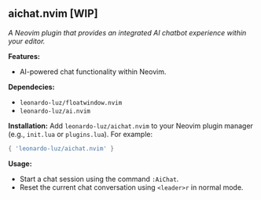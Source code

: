 ## aichat.nvim [WIP]

*A Neovim plugin that provides an integrated AI chatbot experience within your editor.*

**Features:**

* AI-powered chat functionality within Neovim.

**Dependecies:**

* `leonardo-luz/floatwindow.nvim`
* `leonardo-luz/ai.nvim`

**Installation:**  Add `leonardo-luz/aichat.nvim` to your Neovim plugin manager (e.g., `init.lua` or `plugins.lua`).  For example:

```lua
{ 'leonardo-luz/aichat.nvim' }
```

**Usage:**

* Start a chat session using the command `:AiChat`.
* Reset the current chat conversation using `<leader>r` in normal mode.
